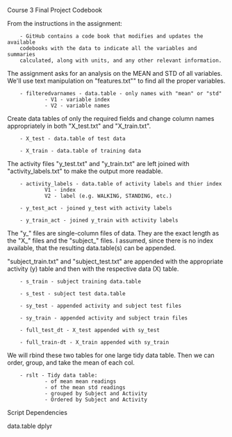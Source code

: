 Course 3 Final Project Codebook

From the instructions in the assignment:

        - GitHub contains a code book that modifies and updates the available 
        codebooks with the data to indicate all the variables and summaries 
        calculated, along with units, and any other relevant information.
        
The assignment asks for an analysis on the MEAN and STD of all variables.  We'll
use text manipulation on "features.txt"" to find all the proper
variables.  

        - filteredvarnames - data.table - only names with "mean" or "std"
                - V1 - variable index
                - V2 - variable names

Create data tables of only the required fields and change
column names appropriately in both "X_test.txt" and "X_train.txt".  

        - X_test - data.table of test data
        
        - X_train - data.table of training data

The activity files "y_test.txt" and "y_train.txt" are left joined with
"activity_labels.txt" to make the output more readable.  

        - activity_labels - data.table of activity labels and thier index
                V1 - index
                V2 - label (e.g. WALKING, STANDING, etc.)
                
        - y_test_act - joined y_test with activity labels
        
        - y_train_act - joined y_train with activity labels
        
The "y_" files are single-column files of data.  They are the exact length as
the "X_" files and the "subject_" files.  I assumed, since there is no index 
available, that the resulting data.table(s) can be appended.

"subject_train.txt" and "subject_test.txt" are appended with the appropriate
activity (y) table and then with the respective data (X) table.

        - s_train - subject training data.table
        
        - s_test - subject test data.table
        
        - sy_test - appended activity and subject test files
        
        - sy_train - appended activity and subject train files
        
        - full_test_dt - X_test appended with sy_test 
        
        - full_train-dt - X_train appended with sy_train
        
We will rbind these two tables for one large tidy data table.  Then we can
order, group, and take the mean of each col.

        - rslt - Tidy data table:
                - of mean mean readings
                - of the mean std readings
                - grouped by Subject and Activity
                - Ordered by Subject and Activity

Script Dependencies

data.table
dplyr

